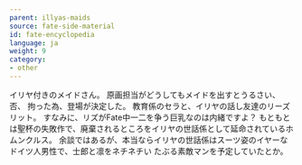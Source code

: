 ```yaml
---
parent: illyas-maids
source: fate-side-material
id: fate-encyclopedia
language: ja
weight: 9
category:
- other
---
```


イリヤ付きのメイドさん。
原画担当がどうしてもメイドを出すとうるさい、否、 拘った為、登場が決定した。
教育係のセラと、イリヤの話し友達のリーズリット。
すなみに、リズがFate中一二を争う巨乳なのは内緒ですよ？
もともとは聖杯の失敗作で、廃棄されるところをイリヤの世話係として延命されているホムンクルス。
余談ではあるが、本当ならイリヤの世話係はスーツ姿のイヤーなドイツ人男性で、士郎と凛をネチネチい たぶる素敵マンを予定していたとか。

